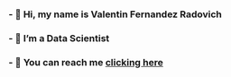 ### - 👋 Hi, my name is Valentin Fernandez Radovich
### - 👀 I’m a Data Scientist 
### - 🤝 You can reach me [clicking here](https://www.linkedin.com/in/valentin-fernandez-radovich/)

<!---
valenradovich/valenradovich is a ✨ special ✨ repository because its `README.md` (this file) appears on your GitHub profile.
You can click the Preview link to take a look at your changes.
--->
